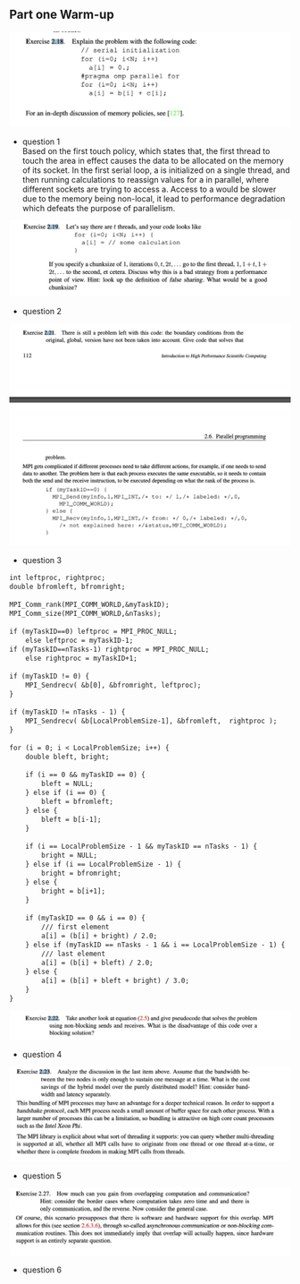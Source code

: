 ## Part one Warm-up

![alt text](image-1.png)
- question 1  
Based on the first touch policy, which states that, the first thread to touch the area in effect causes the data to be allocated on the memory of its socket. In the first serial loop, a is initialized on a single thread, and then running calculations to reassign values for a in parallel, where different sockets are trying to access a. Access to a would be slower due to the memory being non-local, it lead to performance degradation which defeats the purpose of parallelism.

![alt text](image.png)
- question 2


![alt text](image-2.png)
- question 3
```
int leftproc, rightproc;
double bfromleft, bfromright;

MPI_Comm_rank(MPI_COMM_WORLD,&myTaskID);
MPI_Comm_size(MPI_COMM_WORLD,&nTasks);

if (myTaskID==0) leftproc = MPI_PROC_NULL;
    else leftproc = myTaskID-1;
if (myTaskID==nTasks-1) rightproc = MPI_PROC_NULL;
    else rightproc = myTaskID+1;

if (myTaskID != 0) {
    MPI_Sendrecv( &b[0], &bfromright, leftproc);
}

if (myTaskID != nTasks - 1) {
    MPI_Sendrecv( &b[LocalProblemSize-1], &bfromleft,  rightproc );
}

for (i = 0; i < LocalProblemSize; i++) {
    double bleft, bright;

    if (i == 0 && myTaskID == 0) {
        bleft = NULL;
    } else if (i == 0) {
        bleft = bfromleft;
    } else {
        bleft = b[i-1];
    }

    if (i == LocalProblemSize - 1 && myTaskID == nTasks - 1) {
        bright = NULL; 
    } else if (i == LocalProblemSize - 1) {
        bright = bfromright;
    } else {
        bright = b[i+1];
    }

    if (myTaskID == 0 && i == 0) {
        /// first element
        a[i] = (b[i] + bright) / 2.0;
    } else if (myTaskID == nTasks - 1 && i == LocalProblemSize - 1) {
        /// last element
        a[i] = (b[i] + bleft) / 2.0;
    } else {
        a[i] = (b[i] + bleft + bright) / 3.0;
    }
}

```


![alt text](image-3.png)
- question 4


![alt text](image-4.png)
- question 5


![alt text](image-5.png)
- question 6
